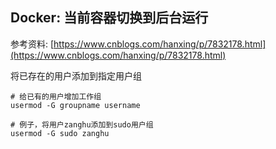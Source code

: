 ## Docker: 当前容器切换到后台运行

参考资料: [https://www.cnblogs.com/hanxing/p/7832178.html](https://www.cnblogs.com/hanxing/p/7832178.html)

将已存在的用户添加到指定用户组

```shell
# 给已有的用户增加工作组
usermod -G groupname username

# 例子，将用户zanghu添加到sudo用户组
usermod -G sudo zanghu
```

